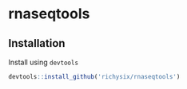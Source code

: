 # rnaseqtools

## Installation

Install using `devtools`

```R
devtools::install_github('richysix/rnaseqtools')
```
